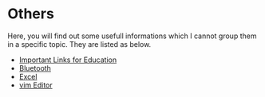 # Others

Here, you will find out some usefull informations which I cannot group them in a specific topic. They are listed as below.

- [Important Links for Education](./00.onemli.linkler.md)
- [Bluetooth](./01.bluetooth.md)
- [Excel](./02.excel.md)
- [vim Editor](./03.vim.md)
